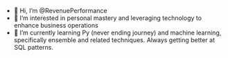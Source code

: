 - 👋 Hi, I’m @RevenuePerformance
- 👀 I’m interested in personal mastery and leveraging technology to enhance business operations
- 🌱 I’m currently learning Py (never ending journey) and machine learning, specifically ensemble and related techniques. Always getting better at SQL patterns.
<!---
RevenuePerformance/RevenuePerformance is a ✨ special ✨ repository because its `README.md` (this file) appears on your GitHub profile.
You can click the Preview link to take a look at your changes.
--->
